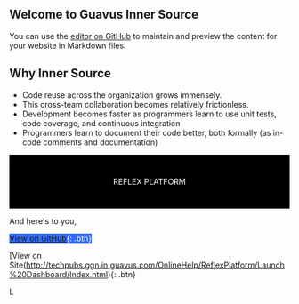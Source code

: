 ## Welcome to Guavus Inner Source 
You can use the [editor on GitHub](https://github.com/jyotsna-talwani-guavus/jyotsna-talwani-guavus.github.io/edit/master/README.md) to maintain and preview the content for your website in Markdown files.

## Why Inner Source

* Code reuse across the organization grows immensely.
* This cross-team collaboration becomes relatively frictionless. 
* Development becomes faster as programmers learn to use unit tests, code coverage, and continuous integration
* Programmers learn to document their code better, both formally (as in-code comments and documentation) 

 <div style="background-color:rgba(0, 0, 0, 1); text-align:center; vertical-align: middle; padding:40px 0; color:white;">
REFLEX PLATFORM
</div>

And here's to you, 

<span style="background-color:rgb(51,110,255); color:white;">[View on GitHub](https://github.com/Guavus/tp-demo){: .btn}</span>

[View on Site(http://techpubs.ggn.in.guavus.com/OnlineHelp/ReflexPlatform/Launch%20Dashboard/Index.html){: .btn}


L
